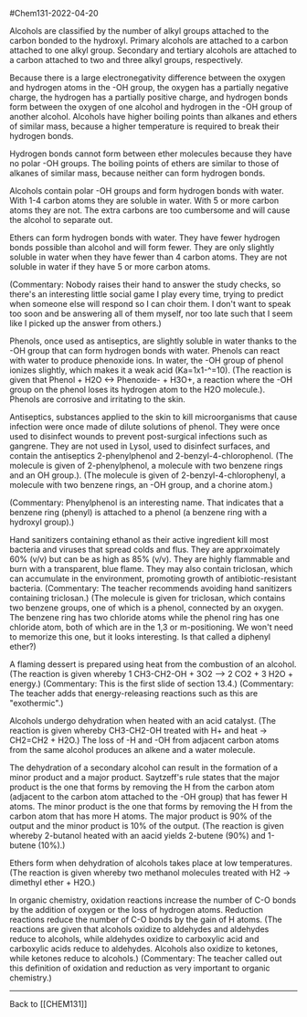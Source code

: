 #Chem131-2022-04-20

Alcohols are classified by the number of alkyl groups attached to the carbon bonded to the hydroxyl.  Primary alcohols are attached to a carbon attached to one alkyl group.  Secondary and tertiary alcohols are attached to a carbon attached to two and three alkyl groups, respectively.

Because there is a large electronegativity difference between the oxygen and hydrogen atoms in the -OH group, the oxygen has a partially negative charge, the hydrogen has a partially positive charge, and hydrogen bonds form between the oxygen of one alcohol and hydrogen in the -OH group of another alcohol.  Alcohols have higher boiling points than alkanes and ethers of similar mass, because a higher temperature is required to break their hydrogen bonds.

Hydrogen bonds cannot form between ether molecules because they have no polar -OH groups.  The boiling points of ethers are similar to those of alkanes of similar mass, because neither can form hydrogen bonds.

Alcohols contain polar -OH groups and form hydrogen bonds with water.  With 1-4 carbon atoms they are soluble in water.  With 5 or more carbon atoms they are not.  The extra carbons are too cumbersome and will cause the alcohol to separate out.

Ethers can form hydrogen bonds with water.  They have fewer hydrogen bonds possible than alcohol and will form fewer.  They are only slightly soluble in water when they have fewer than 4 carbon atoms.  They are not soluble in water if they have 5 or more carbon atoms.

(Commentary:  Nobody raises their hand to answer the study checks, so there's an interesting little social game I play every time, trying to predict when someone else will respond so I can choir them.  I don't want to speak too soon and be answering all of them myself, nor too late such that I seem like I picked up the answer from others.)

Phenols, once used as antiseptics, are slightly soluble in water thanks to the -OH group that can form hydrogen bonds with water.  Phenols can react with water to produce phenoxide ions.  In water, the -OH group of phenol ionizes slightly, which makes it a weak acid (Ka=1x1-^=10).  (The reaction is given that Phenol + H2O <-> Phenoxide- + H3O+, a reaction where the -OH group on the phenol loses its hydrogen atom to the H2O molecule.). Phenols are corrosive and irritating to the skin.

Antiseptics, substances applied to the skin to kill microorganisms that cause infection were once made of dilute solutions of phenol.  They were once used to disinfect wounds to prevent post-surgical infections such as gangrene.  They are not used in Lysol, used to disinfect surfaces, and contain the antiseptics 2-phenylphenol and 2-benzyl-4-chlorophenol.  (The molecule is given of 2-phenylphenol, a molecule with two benzene rings and an OH group.). (The molecule is given of 2-benzyl-4-chlorophenyl, a molecule with two benzene rings, an -OH group, and a chorine atom.)

(Commentary:  Phenylphenol is an interesting name.  That indicates that a benzene ring (phenyl) is attached to a phenol (a benzene ring with a hydroxyl group).)

Hand sanitizers containing ethanol as their active ingredient kill most bacteria and viruses that spread colds and flus.  They are apprxoimately 60% (v/v) but can be as high as 85% (v/v).  They are highly flammable and burn with a transparent, blue flame.  They may also contain triclosan, which can accumulate in the environment, promoting growth of antibiotic-resistant bacteria.  (Commentary:  The teacher recommends avoiding hand sanitizers containing triclosan.)  (The molecule is given for triclosan, which contains two benzene groups, one of which is a phenol, connected by an oxygen.  The benzene ring has two chloride atoms while the phenol ring has one chloride atom, both of which are in the 1,3 or m-positioning.  We won't need to memorize this one, but it looks interesting.  Is that called a diphenyl ether?)

A flaming dessert is prepared using heat from the combustion of an alcohol.  (The reaction is given whereby 1 CH3-CH2-OH + 3O2 --> 2 CO2 + 3 H2O + energy.)  (Commentary:  This is the first slide of section 13.4.)  (Commentary:  The teacher adds that energy-releasing reactions such as this are "exothermic".)

Alcohols undergo dehydration when heated with an acid catalyst.  (The reaction is given whereby CH3-CH2-OH treated with H+ and heat -> CH2=CH2 + H2O.)  The loss of -H and -OH from adjacent carbon atoms from the same alcohol produces an alkene and a water molecule.

The dehydration of a secondary alcohol can result in the formation of a minor product and a major product.  Saytzeff's rule states that the major product is the one that forms by removing the H from the carbon atom (adjacent to the carbon atom attached to the -OH group) that has fewer H atoms.  The minor product is the one that forms by removing the H from the carbon atom that has more H atoms.  The major product is 90% of the output and the minor product is 10% of the output.  (The reaction is given whereby 2-butanol heated with an aacid yields 2-butene (90%) and 1-butene (10%).)

Ethers form when dehydration of alcohols takes place at low temperatures.  (The reaction is given whereby two methanol molecules treated with H2 -> dimethyl ether + H2O.)

In organic chemistry, oxidation reactions increase the number of C-O bonds by the addition of oxygen or the loss of hydrogen atoms.  Reduction reactions reduce the number of C-O bonds by the gain of H atoms.  (The reactions are given that alcohols oxidize to aldehydes and aldehydes reduce to alcohols, while aldehydes oxidize to carboxylic acid and carboxylic acids reduce to aldehydes.  Alcohols also oxidize to ketones, while ketones reduce to alcohols.)  (Commentary:  The teacher called out this definition of oxidation and reduction as very important to organic chemistry.)

---
Back to [[CHEM131]]